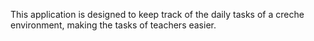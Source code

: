 This application is designed to keep track of the daily tasks of a creche environment, making the tasks of teachers easier.